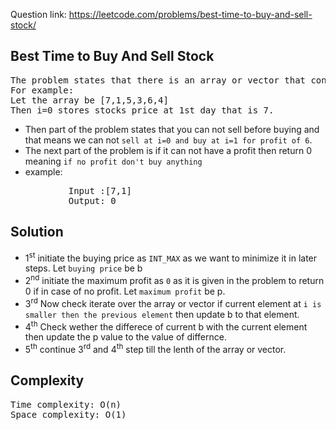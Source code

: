 Question link:
https://leetcode.com/problems/best-time-to-buy-and-sell-stock/

## Best Time to Buy And Sell Stock
<pre>
The problem states that there is an array or vector that contains N elements and elements stores stocks price at that day.
For example:
Let the array be [7,1,5,3,6,4]
Then i=0 stores stocks price at 1st day that is 7.
</pre>

* Then part of the problem states that you can not sell before buying and that means we can not `sell at i=0 and buy at i=1 for profit of 6`.</li>
* The next part of the problem is if it can not have a profit then return 0 meaning `if no profit don't buy anything`</li>
* example:
<pre>
           Input :[7,1] 
           Output: 0
</pre>
## Solution

* 1<sup>st</sup> initiate the buying price as `INT_MAX` as we want to minimize it in later steps. Let `buying price` be b
* 2<sup>nd</sup> initiate the maximum profit as `0` as it is given in the problem to return 0 if in case of no profit. Let `maximum profit` be p.
* 3<sup>rd</sup> Now check iterate over the array or vector if current element at `i is smaller then the previous element` then update b to that element.
* 4<sup>th</sup> Check wether the differece of current b with the current element then update the p value to the value of differnce.
* 5<sup>th</sup> continue 3<sup>rd</sup> and 4<sup>th</sup> step till the lenth of the array or vector.

## Complexity
<pre>
Time complexity: O(n) 
Space complexity: O(1) 
</pre>
